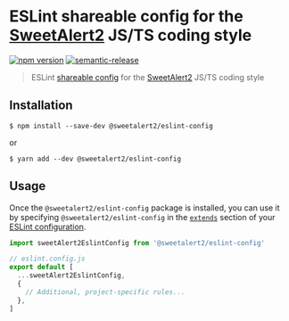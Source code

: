 # ESLint shareable config for the [SweetAlert2](https://github.com/sweetalert2/sweetalert2) JS/TS coding style

[![npm version](https://img.shields.io/npm/v/@sweetalert2/eslint-config.svg)](https://www.npmjs.com/package/@sweetalert2/eslint-config)
[![semantic-release](https://img.shields.io/badge/%20%20%F0%9F%93%A6%F0%9F%9A%80-semantic--release-e10079.svg)](https://github.com/sweetalert2/eslint-config/blob/main/CHANGELOG.md)

> ESLint [shareable config](http://eslint.org/docs/developer-guide/shareable-configs.html) for the [SweetAlert2](https://github.com/sweetalert2/sweetalert2) JS/TS coding style

## Installation

```
$ npm install --save-dev @sweetalert2/eslint-config
```

or

```
$ yarn add --dev @sweetalert2/eslint-config
```

## Usage

Once the `@sweetalert2/eslint-config` package is installed, you can use it by specifying `@sweetalert2/eslint-config` in the [`extends`](http://eslint.org/docs/user-guide/configuring#extending-configuration-files) section of your [ESLint configuration](http://eslint.org/docs/user-guide/configuring).

```js
import sweetAlert2EslintConfig from '@sweetalert2/eslint-config'

// eslint.config.js
export default [
  ...sweetAlert2EslintConfig,
  {
    // Additional, project-specific rules...
  },
]
```
